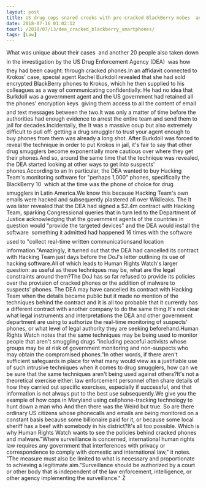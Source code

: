 ```yaml
---
layout: post
title: US drug cops snared crooks with pre-cracked BlackBerry mobes  and that's just the start
date: 2018-07-16 01:02:12
tourl: /2018/07/13/dea_cracked_blackberry_smartphones/
tags: [Law]
---
```

What was unique about their cases  and another 20 people also taken down in the investigation by the US Drug Enforcement Agency (DEA)  was how they had been caught: through cracked phones.In an affidavit connected to Krokos' case, special agent Rachel Burkdoll revealed that she had sold encrypted BlackBerry phones to Krokos, which he then supplied to his colleagues as a way of communicating confidentially. He had no idea that Burkdoll was a government agent and the US government had retained all the phones' encryption keys  giving them access to all the content of email and text messages between the two.It was only a matter of time before the authorities had enough evidence to arrest the entire team and send them to jail for decades.Incidentally, the It was a massive coup but also extremely difficult to pull off: getting a drug smuggler to trust your agent enough to buy phones from them was already a long shot. After Burkdoll was forced to reveal the technique in order to put Krokos in jail, it's fair to say that other drug smugglers become exponentially more cautious over where they get their phones.And so, around the same time that the technique was revealed, the DEA started looking at other ways to get into suspects' phones.According to an In particular, the DEA wanted to buy Hacking Team's monitoring software for "perhaps 1,000" phones, specifically the BlackBerry 10  which at the time was the phone of choice for drug smugglers in Latin America.We know this because Hacking Team's own emails were hacked and subsequently plastered all over Wikileaks. The It was later revealed that the DEA had signed a $2.4m contract with Hacking Team, sparking Congressional queries that in turn led to the Department of Justice acknowledging that the government agents of the countries in question would "provide the targeted devices" and the DEA would install the software  something it admitted had happened 16 times with the software used to "collect real-time written communicationsand location information."Amazingly, it turned out that the DEA had cancelled its contract with Hacking Team just days before the DoJ's letter outlining its use of hacking software.All of which leads to Human Rights Watch's larger question: as useful as these techniques may be, what are the legal constraints around them?The DoJ has so far refused to provide its policies over the provision of cracked phones or the addition of malware to suspects' phones. The DEA may have cancelled its contract with Hacking Team when the details became public but it made no mention of the techniques behind the contract and it is all too probable that it currently has a different contract with another company to do the same thing.It's not clear what legal instruments and interpretations the DEA and other government department are using to authorize the real-time monitoring of suspects' phones, or what level of legal authority they are seeking beforehand.Human Rights Watch notes that the same techniques may be being used to monitor people that aren't smuggling drugs "including peaceful activists whose groups may be at risk of government monitoring and non-suspects who may obtain the compromised phones."In other words, if there aren't sufficient safeguards in place for what many would view as a justifiable use of such intrusive techniques when it comes to drug smugglers, how can we be sure that the same techniques aren't being used against others?It's not a theoretical exercise either: law enforcement personnel often share details of how they carried out specific exercises, especially if successful, and that information is not always put to the best use subsequently.We give you the example of how cops in Maryland using cellphone-tracking technology to hunt down a man who And then there was the Weird but true. So are there ordinary US citizens whose phonecalls and emails are being monitored on a constant basis because some billionaire paid for it, or because some local sheriff has a beef with somebody in his district?It's all too possible. Which is why Human Rights Watch wants to see the policies behind cracked phones and malware."Where surveillance is concerned, international human rights law requires any government that interferences with privacy or correspondence to comply with domestic and international law," it notes. "The measure must also be limited to what is necessary and proportionate to achieving a legitimate aim."Surveillance should be authorized by a court or other body that is independent of the law enforcement, intelligence, or other agency implementing the surveillance." Ž